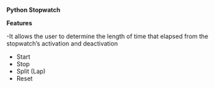 **Python Stopwatch**

**Features**

-It allows the user to determine the length of time that elapsed from the stopwatch’s activation and deactivation
- Start
- Stop
- Split (Lap)
- Reset

